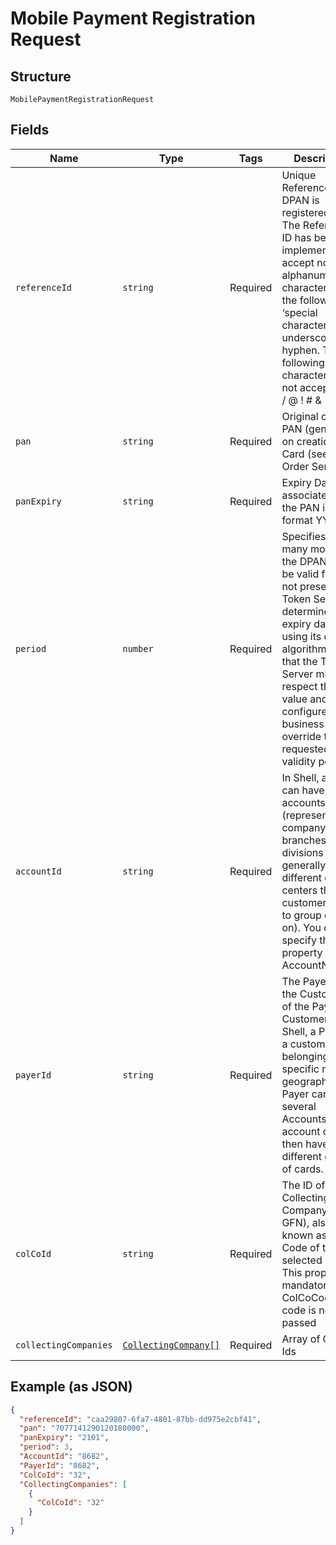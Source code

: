 
# Mobile Payment Registration Request

## Structure

`MobilePaymentRegistrationRequest`

## Fields

| Name | Type | Tags | Description |
|  --- | --- | --- | --- |
| `referenceId` | `string` | Required | Unique Reference ID the DPAN is registered to. The Reference ID has been implemented to accept normal alphanumeric characters plus the following ‘special characters’&colon;  dot, underscore and hyphen. The following characters are not acceptable&colon; , / @ !  &num; & * () |
| `pan` | `string` | Required | Original card PAN (generated on creation of Card (see Card Order Service)) |
| `panExpiry` | `string` | Required | Expiry Date associated with the PAN in format YYMM. |
| `period` | `number` | Required | Specifies how many months the DPAN should be valid for. If not present, the Token Server determines the expiry date using its default algorithm. Note that the Token Server might not respect this value and use configured business rules to override the requested validity period |
| `accountId` | `string` | Required | In Shell, a Payer can have several accounts (representing company branches, divisions or generally different cost-centers that a customer wants to group cards on). You can specify this property or the AccountNumber. |
| `payerId` | `string` | Required | The Payer Id, or the Customer Id of the Payment Customer. In Shell, a Payer is a customer belonging to a specific market geography. A Payer can have several Accounts; each account can then have different groups of cards. |
| `colCoId` | `string` | Required | The ID of the Collecting Company (in GFN), also known as Shell Code of the selected payer. This property is mandatory if the ColCoCode code is not passed |
| `collectingCompanies` | [`CollectingCompany[]`](../../doc/models/collecting-company.md) | Required | Array of Colco Ids |

## Example (as JSON)

```json
{
  "referenceId": "caa29807-6fa7-4801-87bb-dd975e2cbf41",
  "pan": "7077141290120180000",
  "panExpiry": "2101",
  "period": 3,
  "AccountId": "8682",
  "PayerId": "8682",
  "ColCoId": "32",
  "CollectingCompanies": [
    {
      "ColCoId": "32"
    }
  ]
}
```

